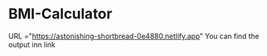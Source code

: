 # BMI-Calculator
URL ="https://astonishing-shortbread-0e4880.netlify.app"
You can find the output inn link
